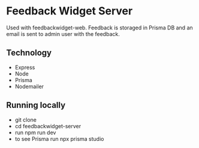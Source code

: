 # Feedback Widget Server

Used with feedbackwidget-web. Feedback is storaged in Prisma DB and an email is sent to admin user with the feedback.

## Technology

- Express
- Node
- Prisma
- Nodemailer

## Running locally

- git clone
- cd feedbackwidget-server
- run npm run dev
- to see Prisma run npx prisma studio
